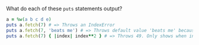 What do each of these ```puts``` statements output?

```ruby
a = %w(a b c d e)
puts a.fetch(7) # => Throws an IndexError
puts a.fetch(7, 'beats me') # => Throws default value 'beats me' because index lies outside array
puts a.fetch(7) { |index| index**2 } # => Throws 49. Only shows when index is out of bounds
```
